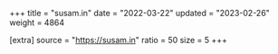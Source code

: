+++
title = "susam.in"
date = "2022-03-22"
updated = "2023-02-26"
weight = 4864

[extra]
source = "https://susam.in"
ratio = 50
size = 5
+++
